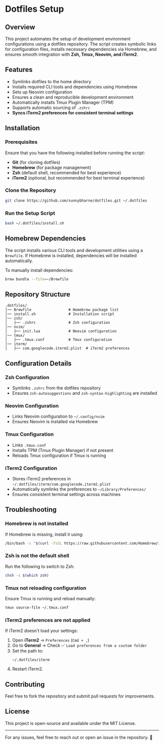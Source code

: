 # Dotfiles Setup

## Overview
This project automates the setup of development environment configurations using a dotfiles repository. The script creates symbolic links for configuration files, installs necessary dependencies via Homebrew, and ensures smooth integration with **Zsh, Tmux, Neovim, and iTerm2**.

## Features
- Symlinks dotfiles to the home directory
- Installs required CLI tools and dependencies using Homebrew
- Sets up Neovim configuration
- Ensures a clean and reproducible development environment
- Automatically installs Tmux Plugin Manager (TPM)
- Supports automatic sourcing of `.zshrc`
- **Syncs iTerm2 preferences for consistent terminal settings**

## Installation

### Prerequisites
Ensure that you have the following installed before running the script:
- **Git** (for cloning dotfiles)
- **Homebrew** (for package management)
- **Zsh** (default shell, recommended for best experience)
- **iTerm2** (optional, but recommended for best terminal experience)

### Clone the Repository
```sh
git clone https://github.com/sunnybharne/dotfiles.git ~/.dotfiles
```

### Run the Setup Script
```sh
bash ~/.dotfiles/install.sh
```

## Homebrew Dependencies
The script installs various CLI tools and development utilities using a `Brewfile`. If Homebrew is installed, dependencies will be installed automatically.

To manually install dependencies:
```sh
brew bundle --file=~/Brewfile
```

## Repository Structure
```
.dotfiles/
│── Brewfile                 # Homebrew package list
│── install.sh               # Installation script
│── zsh/
│   ├── .zshrc               # Zsh configuration
│── nvim/
│   ├── init.lua             # Neovim configuration
│── tmux/
│   ├── .tmux.conf           # Tmux configuration
│── iterm/
│   ├── com.googlecode.iterm2.plist  # iTerm2 preferences
```

## Configuration Details
### **Zsh Configuration**
- Symlinks `.zshrc` from the dotfiles repository
- Ensures `zsh-autosuggestions` and `zsh-syntax-highlighting` are installed

### **Neovim Configuration**
- Links Neovim configuration to `~/.config/nvim`
- Ensures Neovim is installed via Homebrew

### **Tmux Configuration**
- Links `.tmux.conf`
- Installs TPM (Tmux Plugin Manager) if not present
- Reloads Tmux configuration if Tmux is running

### **iTerm2 Configuration**
- Stores iTerm2 preferences in `~/.dotfiles/iterm/com.googlecode.iterm2.plist`
- Automatically symlinks the preferences to `~/Library/Preferences/`
- Ensures consistent terminal settings across machines

## Troubleshooting
### **Homebrew is not installed**
If Homebrew is missing, install it using:
```sh
/bin/bash -c "$(curl -fsSL https://raw.githubusercontent.com/Homebrew/install/HEAD/install.sh)"
```

### **Zsh is not the default shell**
Run the following to switch to Zsh:
```sh
chsh -s $(which zsh)
```

### **Tmux not reloading configuration**
Ensure Tmux is running and reload manually:
```sh
tmux source-file ~/.tmux.conf
```

### **iTerm2 preferences are not applied**
If iTerm2 doesn't load your settings:
1. Open **iTerm2** → `Preferences` (`Cmd + ,`)
2. Go to **General** → Check ✅ `Load preferences from a custom folder`
3. Set the path to:
   ```
   ~/.dotfiles/iterm
   ```
4. Restart iTerm2.

## Contributing
Feel free to fork the repository and submit pull requests for improvements.

## License
This project is open-source and available under the MIT License.

---
For any issues, feel free to reach out or open an issue in the repository. 🚀
